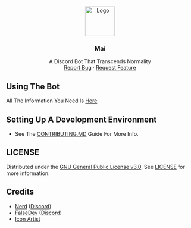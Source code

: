 <!-- PROJECT LOGO -->
<br />
<p align="center">
    <a href="https://github.com/TabiBot/Tabi">
    <img src="https://cdn.discordapp.com/avatars/770898395664875541/c04edaafef86e4efdff7208204e043a6.png?size=2048" alt="Logo" width="80" height="80">
    </a>
  <h3 align="center">Mai</h3>
  <p align="center">
    A Discord Bot That Transcends Normality
    </br>
    <a href="https://github.com/xFGhoul/Mai/issues">Report Bug</a>
    ·
    <a href="https://github.com/xFGhoul/Mai/issues">Request Feature</a>
  </p>
</p>

## Using The Bot

All The Information You Need Is [Here](https://xfghoul.github.io/Mai/)

## Setting Up A Development Environment

* See The [CONTRIBUTING.MD](https://github.com/xFGhoul/Mai/blob/dev/.github/CONTRIBUTING.md) Guide For More Info.

## LICENSE

Distributed under the [GNU General Public License v3.0](https://www.gnu.org/licenses/gpl-3.0.en.html). See [LICENSE](https://github.com/xFGhoul/Mai/blob/dev/LICENSE) for more information.

## Credits

* [Nerd](https://github.com/FrostByte266) ([Discord](discord.com/users/Nerd#4271))
* [FalseDev](https://github.com/FalseDev) ([Discord](dicord.com/users/FalseDev#7435))
* [Icon Artist](https://www.instagram.com/chon_mi105/?hl=en)

<!-- MARKDOWN LINKS & IMAGES -->
<!-- https://www.markdownguide.org/basic-syntax/#reference-style-links -->
[contributors-shield]: https://img.shields.io/github/contributors/xFGhoul/Mai.svg?style=for-the-badge
[contributors-url]: https://github.com/xFGhoul/Mai_name/graphs/contributors
[forks-shield]: https://img.shields.io/github/forks/xFGhoul/Mai.svg?style=for-the-badge
[forks-url]: https://github.com/xFGhoul/Mai_name/network/members
[stars-shield]: https://img.shields.io/github/stars/xFGhoul/Mai.svg?style=for-the-badge
[stars-url]: https://github.com/xFGhoul/Mai_name/stargazers
[issues-shield]: https://img.shields.io/github/issues/xFGhoul/Mai.svg?style=for-the-badge
[issues-url]: https://github.com/xFGhoul/Mai_name/issues
[license-shield]: https://img.shields.io/github/license/xFGhoul/Mai.svg?style=for-the-badge
[license-url]: https://github.com/xFGhoul/Mai_name/blob/master/LICENSE.txt
